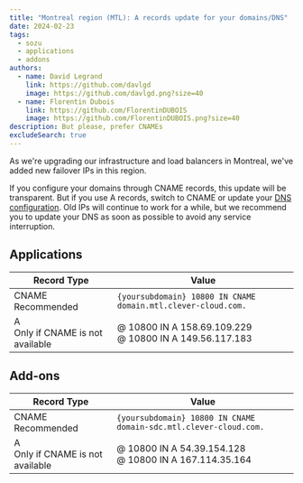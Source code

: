 ```yaml
---
title: "Montreal region (MTL): A records update for your domains/DNS"
date: 2024-02-23
tags:
  - sozu
  - applications
  - addons
authors:
  - name: David Legrand
    link: https://github.com/davlgd
    image: https://github.com/davlgd.png?size=40
  - name: Florentin Dubois
    link: https://github.com/FlorentinDUBOIS
    image: https://github.com/FlorentinDUBOIS.png?size=40
description: But please, prefer CNAMEs
excludeSearch: true
---
```


As we're upgrading our infrastructure and load balancers in Montreal, we've added new failover IPs in this region. 

If you configure your domains through CNAME records, this update will be transparent. But if you use A records, switch to CNAME or update your [DNS configuration](../../doc/administrate/domain-names/). Old IPs will continue to work for a while, but we recommend you to update your DNS as soon as possible to avoid any service interruption.

## Applications

| Record Type | Value |
| ----------- | ----- |
| CNAME<br>Recommended | `{yoursubdomain} 10800 IN CNAME domain.mtl.clever-cloud.com.` |
| A<br>Only if CNAME is not available | @ 10800 IN A 158.69.109.229<br>@ 10800 IN A 149.56.117.183 |

## Add-ons 

| Record Type | Value |
| ----------- | ----- |
| CNAME<br>Recommended | `{yoursubdomain} 10800 IN CNAME domain-sdc.mtl.clever-cloud.com.` |
| A<br>Only if CNAME is not available | @ 10800 IN A 54.39.154.128<br>@ 10800 IN A 167.114.35.164 |
